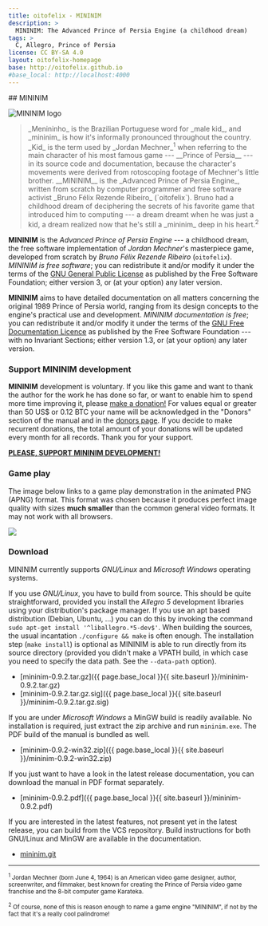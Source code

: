```yaml
---
title: oitofelix - MININIM
description: >
  MININIM: The Advanced Prince of Persia Engine (a childhood dream)
tags: >
  C, Allegro, Prince of Persia
license: CC BY-SA 4.0
layout: oitofelix-homepage
base: http://oitofelix.github.io
#base_local: http://localhost:4000
---
```

<div id="markdown" markdown="1">
## MININIM

<img style="border: 0px;" src="{{ page.base_local }}{{ site.baseurl }}/mininim.png"
alt="MININIM logo">

<blockquote markdown="1">
_Menininho_ is the Brazilian Portuguese word for _male kid_, and
_mininim_ is how it's informally pronounced throughout the country.
_Kid_ is the term used by _Jordan Mechner_<sup>1</sup> when referring
to the main character of his most famous game --- __Prince of Persia__
--- in its source code and documentation, because the character's
movements were derived from rotoscoping footage of Mechner's little
brother.  __MININIM__ is the _Advanced Prince of Persia Engine_, written
from scratch by computer programmer and free software activist _Bruno
Félix Rezende Ribeiro_ (`oitofelix`).  Bruno had a childhood dream of
deciphering the secrets of his favorite game that introduced him to
computing --- a dream dreamt when he was just a kid, a dream realized
now that he's still a _mininim_ deep in his heart.<sup>2</sup>
</blockquote>

__MININIM__ is the _Advanced Prince of Persia Engine_ --- a childhood
dream, the free software implementation of _Jordan Mechner_'s
masterpiece game, developed from scratch by _Bruno Félix Rezende
Ribeiro_ (`oitofelix`).  _MININIM is free software_; you can
redistribute it and/or modify it under the terms of the
[GNU General Public License](https://www.gnu.org/licenses/gpl.html) as
published by the Free Software Foundation; either version 3, or (at
your option) any later version.

__MININIM__ aims to have detailed documentation on all matters
concerning the original 1989 Prince of Persia world, ranging from its
design concepts to the engine's practical use and development.
_MININIM documentation is free_; you can redistribute it and/or modify
it under the terms of the
[GNU Free Documentation Licence](https://www.gnu.org/licenses/fdl.html)
as published by the Free Software Foundation --- with no Invariant
Sections; either version 1.3, or (at your option) any later version.

### Support MININIM development

__MININIM__ development is voluntary.  If you like this game and want
to thank the author for the work he has done so far, or want to enable
him to spend more time improving it, please
[make a donation!](/funding.html) For values equal or greater than 50
US$ or 0.12 BTC your name will be acknowledged in the "Donors" section
of the manual and in the [donors page](/funding.html#donors).  If you
decide to make recurrent donations, the total amount of your donations
will be updated every month for all records.  Thank you for your
support.

[__PLEASE, SUPPORT MININIM DEVELOPMENT!__](/funding.html)

### Game play

The image below links to a game play demonstration in the animated PNG
(APNG) format.  This format was chosen because it produces perfect
image quality with sizes __much smaller__ than the common general
video formats.  It may not work with all browsers.

<div>
<a href="{{ page.base_local }}{{ site.baseurl }}/game-play.png"
alt="Game play" title="Click here to watch a game play (APNG format).">
<img src="{{ page.base_local }}{{ site.baseurl }}/game-play-thumb.png">
</a>
</div>

### Download

MININIM currently supports _GNU/Linux_ and _Microsoft Windows_
operating systems.

If you use _GNU/Linux_, you have to build from source.  This should be
quite straightforward, provided you install the _Allegro 5_
development libraries using your distribution's package manager.  If
you use an apt based distribution (Debian, Ubuntu, ...) you can do
this by invoking the command `sudo apt-get install
'^liballegro.*5-dev$'`.  When building the sources, the usual
incantation `./configure && make` is often enough.  The installation
step (`make install`) is optional as MININIM is able to run directly
from its source directory (provided you didn't make a VPATH build, in
which case you need to specify the data path.  See the `--data-path`
option).

- [mininim-0.9.2.tar.gz]({{ page.base_local }}{{ site.baseurl }}/mininim-0.9.2.tar.gz)
- [mininim-0.9.2.tar.gz.sig]({{ page.base_local }}{{ site.baseurl }}/mininim-0.9.2.tar.gz.sig)

If you are under _Microsoft Windows_ a MinGW build is readily
available.  No installation is required, just extract the zip archive
and run `mininim.exe`.  The PDF build of the manual is bundled as
well.

- [mininim-0.9.2-win32.zip]({{ page.base_local }}{{ site.baseurl }}/mininim-0.9.2-win32.zip)


If you just want to have a look in the latest release documentation,
you can download the manual in PDF format separately.

- [mininim-0.9.2.pdf]({{ page.base_local }}{{ site.baseurl }}/mininim-0.9.2.pdf)

If you are interested in the latest features, not present yet in the
latest release, you can build from the VCS repository.  Build
instructions for both GNU/Linux and MinGW are available in the
documentation.

- [mininim.git](http://github.com/oitofelix/mininim/)


<hr>

<p markdown="1">
<small><sup>1</sup> Jordan Mechner (born June 4, 1964) is an American
video game designer, author, screenwriter, and filmmaker, best known
for creating the Prince of Persia video game franchise and the 8-bit
computer game Karateka.</small>
</p>

<p markdown="1">
<small><sup>2</sup> Of course, none of this is reason enough to name a
game engine "MININIM", if not by the fact that it's a really cool
palindrome!</small>
</p>

</div>
